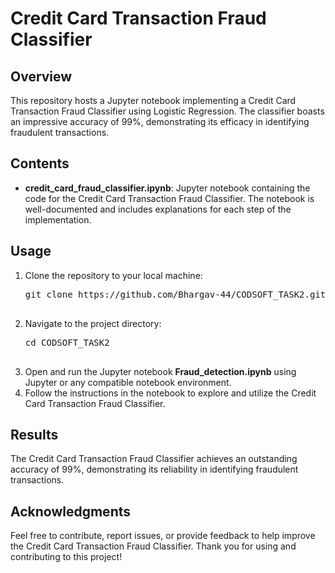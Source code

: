 <!DOCTYPE html>
<html>

<head>

</head>

<body>
    <h1>Credit Card Transaction Fraud Classifier</h1>
    <h2>Overview</h2>
    <p>This repository hosts a Jupyter notebook implementing a Credit Card Transaction Fraud Classifier using Logistic Regression. The classifier boasts an impressive accuracy of 99%, demonstrating its efficacy in identifying fraudulent transactions.</p>
    <h2>Contents</h2>
    <ul>
        <li><strong>credit_card_fraud_classifier.ipynb</strong>: Jupyter notebook containing the code for the Credit Card Transaction Fraud Classifier. The notebook is well-documented and includes explanations for each step of the implementation.</li>
    </ul>
    <h2>Usage</h2>
    <ol>
        <li>Clone the repository to your local machine:</li>
        <pre>
git clone https://github.com/Bhargav-44/CODSOFT_TASK2.git
        </pre>
        <li>Navigate to the project directory:</li>
        <pre>
cd CODSOFT_TASK2
        </pre>
        <li>Open and run the Jupyter notebook <strong>Fraud_detection.ipynb</strong> using Jupyter or any compatible notebook environment.</li>
        <li>Follow the instructions in the notebook to explore and utilize the Credit Card Transaction Fraud Classifier.</li>
    </ol>
    <h2>Results</h2>
    <p>The Credit Card Transaction Fraud Classifier achieves an outstanding accuracy of 99%, demonstrating its reliability in identifying fraudulent transactions.</p>
    <h2>Acknowledgments</h2>
    <p>Feel free to contribute, report issues, or provide feedback to help improve the Credit Card Transaction Fraud Classifier. Thank you for using and contributing to this project!</p>

</body>

</html>
